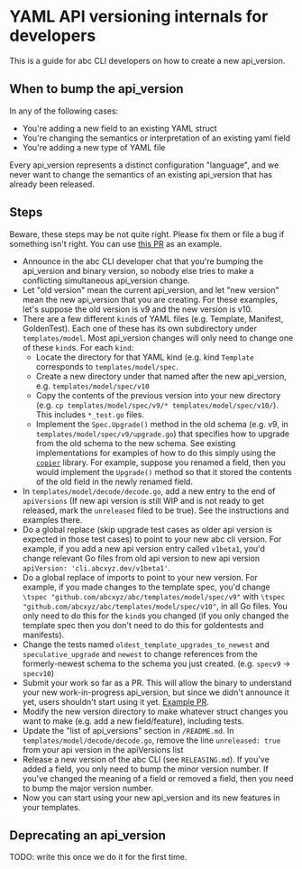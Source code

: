 # YAML API versioning internals for developers

This is a guide for abc CLI developers on how to create a new api_version.

## When to bump the api_version

In any of the following cases:

- You're adding a new field to an existing YAML struct
- You're changing the semantics or interpretation of an existing yaml field
- You're adding a new type of YAML file

Every api_version represents a distinct configuration "language", and we never
want to change the semantics of an existing api_version that has already been
released.

## Steps

Beware, these steps may be not quite right. Please fix them or file a bug if
something isn't right. You can use
[this PR](https://github.com/abcxyz/abc/pull/319) as an example.

- Announce in the abc CLI developer chat that you're bumping the api_version and
  binary version, so nobody else tries to make a conflicting simultaneous
  api_version change.
- Let "old version" mean the current api_version, and let "new version" mean the
  new api_version that you are creating. For these examples, let's suppose the
  old version is v9 and the new version is v10.
- There are a few different `kind`s of YAML files (e.g. Template, Manifest,
  GoldenTest). Each one of these has its own subdirectory under
  `templates/model`. Most api_version changes will only need to change one of
  these `kind`s. For each `kind`:
  - Locate the directory for that YAML kind (e.g. kind `Template` corresponds to
    `templates/model/spec`.
  - Create a new directory under that named after the new api_version, e.g.
    `templates/model/spec/v10`
  - Copy the contents of the previous version into your new directory (e.g.
    `cp templates/model/spec/v9/* templates/model/spec/v10/`). This includes
    `*_test.go` files.
  - Implement the `Spec.Upgrade()` method in the old schema (e.g. v9, in
    `templates/model/spec/v9/upgrade.go`) that specifies how to upgrade from the
    old schema to the new schema. See existing implementations for examples of
    how to do this simply using the
    [`copier`](https://pkg.go.dev/github.com/jinzhu/copier) library. For
    example, suppose you renamed a field, then you would implement the
    `Upgrade()` method so that it stored the contents of the old field in the
    newly renamed field.
- In `templates/model/decode/decode.go`, add a new entry to the end of
  `apiVersions` (If new api version
  is still WIP and is not ready to get released, mark the `unreleased` filed to be true).
  See the instructions and examples there.
- Do a global replace (skip upgrade test cases as older api version is expected in 
  those test cases) to point to your new abc cli version. For example, 
  if you add a new api version entry called `v1beta1`, you'd change relevant Go files
  from old api version to new api version `apiVersion: 'cli.abcxyz.dev/v1beta1'`.
- Do a global replace of imports to point to your new version. For example, if
  you made changes to the template spec, you'd change
  `\tspec "github.com/abcxyz/abc/templates/model/spec/v9"` with
  `\tspec "github.com/abcxyz/abc/templates/model/spec/v10"`, in all Go files.
  You only need to do this for the `kind`s you changed (if you only changed the
  template spec then you don't need to do this for goldentests and manifests).
- Change the tests named `oldest_template_upgrades_to_newest` and
  `speculative_upgrade` and `newest` to change references from the formerly-newest schema to
  the schema you just created. (e.g. `specv9` -> `specv10`)
- Submit your work so far as a PR. This will allow the binary to understand your
  new work-in-progress api_version, but since we didn't announce it yet, users
  shouldn't start using it yet.
  [Example PR](https://github.com/abcxyz/abc/pull/319).
- Modify the new version directory to make whatever struct changes you want to
  make (e.g. add a new field/feature), including tests.
- Update the "list of api_versions" section in `/README.md`.
  In `templates/model/decode/decode.go`, remove the line `unreleased: true` from 
  your api version in the apiVersions list
- Release a new version of the abc CLI (see `RELEASING.md`). If you've added a
  field, you only need to bump the minor version number. If you've changed the
  meaning of a field or removed a field, then you need to bump the major version
  number.
- Now you can start using your new api_version and its new features in your
  templates.

## Deprecating an api_version

TODO: write this once we do it for the first time.
